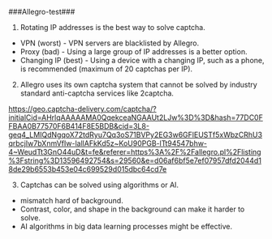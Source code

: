 ###Allegro-test###

1. Rotating IP addresses is the best way to solve captcha.
  - VPN (worst) - VPN servers are blacklisted by Allegro.
  - Proxy (bad) - Using a large group of IP addresses is a better option.
  - Changing IP (best) - Using a device with a changing IP, such as a phone, is recommended (maximum of 20 captchas per IP).

2. Allegro uses its own captcha system that cannot be solved by industry standard anti-captcha services like 2captcha.

https://geo.captcha-delivery.com/captcha/?initialCid=AHrlqAAAAAMA0QqekceaNGAAUt2LJw%3D%3D&hash=77DC0FFBAA0B77570F6B414F8E5BDB&cid=3L8-geq4_LMIQdNgqoX72tdRyu7Qq3oS71BVPy2EG3w6GFlEUSTf5xWbzCRhU3qrbcjIw7bXnmVfIw-lallAFkKd5z~KoU90PGB-lTt94547bhw-4~WeudTt3GnO44uD&t=fe&referer=https%3A%2F%2Fallegro.pl%2Flisting%3Fstring%3D13596492754&s=29560&e=d06af6bf5e7ef07957dfd2044d18de29b6553b453e04c699529d015dbc64cd7e

3. Captchas can be solved using algorithms or AI.
  - mismatch hard of background.
  - Contrast, color, and shape in the background can make it harder to solve.
  - AI algorithms in big data learning processes might be effective.
